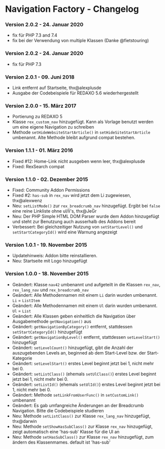 Navigation Factory - Changelog
==============================

### Version 2.0.2 - 24. Januar 2020

* fix für PHP 7.3 and 7.4
* fix bei der Verwendung von multiple Klassen (Danke @fietstouring)

### Version 2.0.2 - 24. Januar 2020

* fix für PHP 7.3

### Version 2.0.1 - 09. Juni 2018

* Link entfernt auf Startseite, thx@alexplusde
* Ausgabe der Codebeispiele für REDAXO 5.6 wiederhergestellt

### Version 2.0.0 - 15. März 2017

* Portierung zu REDAXO 5
* Klasse `rex_custom_nav` hinzugefügt. Kann als Vorlage benutzt werden um eine eigene Navigation zu schreiben
* Methode `setHideWebsiteStartArticle()` in `setHideSiteStartArticle` umbenannt. Alte Methode bleibt aufgrund compat bestehen.

### Version 1.1.1 - 01. März 2016

* Fixed #12: Home-Link nicht ausgeben wenn leer, thx@alexplusde
* Fixed: RexSearch compat

### Version 1.1.0 - 02. Dezember 2015

* Fixed: Community Addon Permissions
* Fixed #2: `has-sub` in `rex_nav` wird jetzt dem Li zugewiesen, thx@alexwenz
* Neu: `setListMode()` zur `rex_breadcrumb_nav` hinzugefügt. Ergibt bei `false` eine reine Linkliste ohne ul/li's, thx@JeGr
* Neu: Der PHP Simple HTML DOM Parser wurde dem Addon hinzugefügt und steht zur Benutzung auch ausserhalb des Addons bereit
* Verbessert: Bei gleichzeitiger Nutzung von `setStartLevel()` und `setStartCategoryId()` wird eine Warnung angezeigt

### Version 1.0.1 - 19. November 2015

* Updatehinweis: Addon bitte reinstallieren.
* Neu: Startseite mit Logo hinzugefügt

### Version 1.0.0 - 18. November 2015

* Geändert: Klasse `nav42` umbenannt und aufgeteilt in die Klassen `rex_nav`, `rex_lang_nav` und `rex_breadcrumb_nav`
* Geändert: Alle Methodennamen mit einem `Li` darin wurden umbenannt. `Li` = `ListItem`
* Geändert: Alle Methodennamen mit einem `Ul` darin wurden umbenannt. `Ul` = `List`
* Geändert: Alle Klassen geben einheitlich die Navigation über Ausgabemethode `getNavigation()` aus
* Geändert: `getNavigationByCategory()` entfernt, stattdessen `setStartCategoryId()` hinzugefügt
* Geändert: `getNavigationByLevel()` entfernt, stattdessen `setLevelStart()` hinzugefügt
* Geändert: `setLevelCount()` hinzugefügt, gibt die Anzahl der auszugebenden Levels an, beginned ab dem Start-Level bzw. der Start-Kategorie
* Geändert: `setLevelStart()` erstes Level beginnt jetzt bei 1, nicht mehr bei 0.
* Geändert: `setListClass()` (ehemals `setUlClass()`) erstes Level beginnt jetzt bei 1, nicht mehr bei 0.
* Geändert: `setListId()` (ehemals `setUlId()`) erstes Level beginnt jetzt bei 1, nicht mehr bei 0.
* Geändert: Methode `setLinkFromUserFunc()` in `setCustomLink()` umbenannt
* Geändert: Es gab umfangreiche Änderungen an der Breadcrumb Navigation. Bitte die Codebeispiele studieren
* Neu: Methode `setListClass()` zur Klasse `rex_lang_nav` hinzugefügt, thx@darwin
* Neu: Methode `setShowHasSubClass()` zur Klasse `rex_nav` hinzugefügt, zeigt automatisch eine 'has-sub' Klasse für die Ul an
* Neu: Methode `setHasSubClass()` zur Klasse `rex_nav` hinzugefügt, zum ändern des Klassenmames. default ist 'has-sub'

